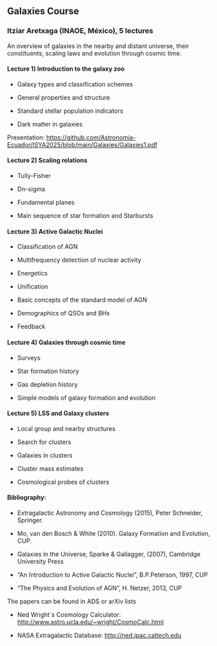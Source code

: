 ## Galaxies Course
### Itziar Aretxaga (INAOE, México), 5 lectures

An overview of galaxies in the nearby and distant universe, their constituents, scaling laws and evolution through cosmic time.

#### Lecture 1) Introduction to the galaxy zoo

- Galaxy types and classification schemes
  
- General properties and structure
  
- Standard stellar population indicators
  
- Dark matter in galaxies

Presentation: https://github.com/Astronomia-Ecuador/ISYA2025/blob/main/Galaxies/Galaxies1.pdf
  
#### Lecture 2) Scaling relations

- Tully-Fisher

- Dn-sigma
  
- Fundamental planes

- Main sequence of star formation and Starbursts

#### Lecture 3) Active Galactic Nuclei

- Classification of AGN

- Multifrequency detection of nuclear activity

- Energetics

- Unification
  
- Basic concepts of the standard model of AGN
  
- Demographics of QSOs and BHs 

- Feedback
  
#### Lecture 4) Galaxies through cosmic time

- Surveys

- Star formation history

- Gas depletion history

- Simple models of galaxy formation and evolution

#### Lecture 5) LSS and Galaxy clusters

- Local group and nearby structures

- Search for clusters

- Galaxies in clusters

- Cluster mass estimates

- Cosmological probes of clusters

#### Bibliography:

- Extragalactic Astronomy and Cosmology (2015), Peter Schneider, Springer.
  
- Mo, van den Bosch & White (2010). Galaxy Formation and Evolution, CUP.

- Galaxies in the Universe, Sparke & Gallagger, (2007), Cambridge University Press
  
- “An Introduction to Active Galactic Nuclei”, B.P.Peterson,  1997, CUP

- “The Physics and Evolution of AGN”, H. Netzer, 2013, CUP

The papers can be found in ADS or arXiv lists

- Ned Wright´s Cosmology Calculator: http://www.astro.ucla.edu/~wright/CosmoCalc.html

- NASA Extragalactic Database: http://ned.ipac.caltech.edu
  
